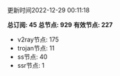 更新时间2022-12-29 00:11:18

**总订阅: 45**
**总节点: 929**
**有效节点: 227**
- v2ray节点: 175
- trojan节点: 11
- ss节点: 40
- ssr节点: 1

